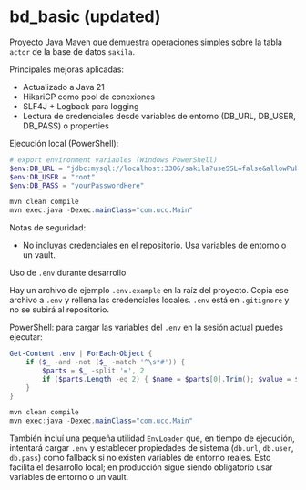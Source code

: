 # bd_basic (updated)

Proyecto Java Maven que demuestra operaciones simples sobre la tabla `actor` de la base de datos `sakila`.

Principales mejoras aplicadas:
- Actualizado a Java 21
- HikariCP como pool de conexiones
- SLF4J + Logback para logging
- Lectura de credenciales desde variables de entorno (DB_URL, DB_USER, DB_PASS) o properties

Ejecución local (PowerShell):

```powershell
# export environment variables (Windows PowerShell)
$env:DB_URL = "jdbc:mysql://localhost:3306/sakila?useSSL=false&allowPublicKeyRetrieval=true&serverTimezone=UTC"
$env:DB_USER = "root"
$env:DB_PASS = "yourPasswordHere"

mvn clean compile
mvn exec:java -Dexec.mainClass="com.ucc.Main"
```

Notas de seguridad:
- No incluyas credenciales en el repositorio. Usa variables de entorno o un vault.

Uso de `.env` durante desarrollo

Hay un archivo de ejemplo `.env.example` en la raíz del proyecto. Copia ese archivo a `.env` y rellena las credenciales locales. `.env` está en `.gitignore` y no se subirá al repositorio.

PowerShell: para cargar las variables del `.env` en la sesión actual puedes ejecutar:

```powershell
Get-Content .env | ForEach-Object {
	if ($_ -and -not ($_ -match '^\s*#')) {
		$parts = $_ -split '=', 2
		if ($parts.Length -eq 2) { $name = $parts[0].Trim(); $value = $parts[1].Trim(); $env:$name = $value }
	}
}

mvn clean compile
mvn exec:java -Dexec.mainClass="com.ucc.Main"
```

También incluí una pequeña utilidad `EnvLoader` que, en tiempo de ejecución, intentará cargar `.env` y establecer propiedades de sistema (`db.url`, `db.user`, `db.pass`) como fallback si no existen variables de entorno reales. Esto facilita el desarrollo local; en producción sigue siendo obligatorio usar variables de entorno o un vault.
